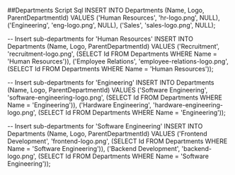 ##Departments Script Sql
INSERT INTO Departments (Name, Logo, ParentDepartmentId) VALUES 
('Human Resources', 'hr-logo.png', NULL),
('Engineering', 'eng-logo.png', NULL),
('Sales', 'sales-logo.png', NULL);

-- Insert sub-departments for 'Human Resources'
INSERT INTO Departments (Name, Logo, ParentDepartmentId) VALUES 
('Recruitment', 'recruitment-logo.png', (SELECT Id FROM Departments WHERE Name = 'Human Resources')),
('Employee Relations', 'employee-relations-logo.png', (SELECT Id FROM Departments WHERE Name = 'Human Resources'));

-- Insert sub-departments for 'Engineering'
INSERT INTO Departments (Name, Logo, ParentDepartmentId) VALUES 
('Software Engineering', 'software-engineering-logo.png', (SELECT Id FROM Departments WHERE Name = 'Engineering')),
('Hardware Engineering', 'hardware-engineering-logo.png', (SELECT Id FROM Departments WHERE Name = 'Engineering'));

-- Insert sub-departments for 'Software Engineering'
INSERT INTO Departments (Name, Logo, ParentDepartmentId) VALUES 
('Frontend Development', 'frontend-logo.png', (SELECT Id FROM Departments WHERE Name = 'Software Engineering')),
('Backend Development', 'backend-logo.png', (SELECT Id FROM Departments WHERE Name = 'Software Engineering'));


